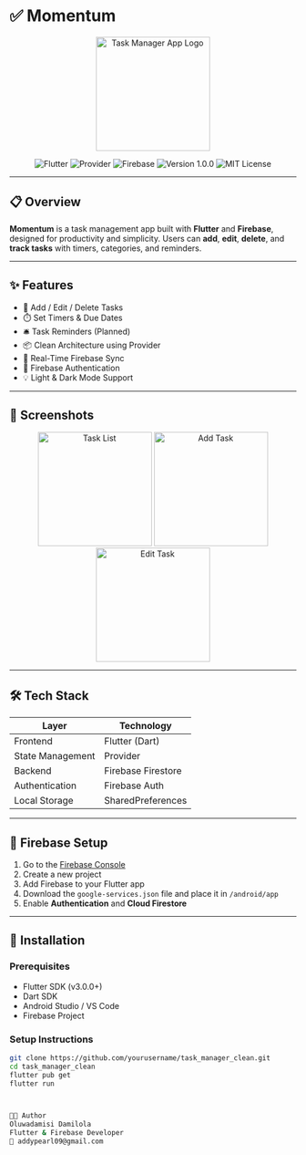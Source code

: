 # ✅ Momentum

<p align="center">
  <img src="assets/logo.png" alt="Task Manager App Logo" width="200"/>
</p>

<p align="center">
  <img src="https://img.shields.io/badge/Built%20with-Flutter-02569B?style=flat-square&logo=flutter" alt="Flutter">
  <img src="https://img.shields.io/badge/State%20Management-Provider-blueviolet?style=flat-square" alt="Provider">
  <img src="https://img.shields.io/badge/Backend-Firebase-orange?style=flat-square&logo=firebase" alt="Firebase">
  <img src="https://img.shields.io/badge/Version-1.0.0-blue?style=flat-square" alt="Version 1.0.0">
  <img src="https://img.shields.io/badge/License-MIT-green?style=flat-square" alt="MIT License">
</p>

---

## 📋 Overview

**Momentum** is a task management app built with **Flutter** and **Firebase**, designed for productivity and simplicity. Users can **add**, **edit**, **delete**, and **track tasks** with timers, categories, and reminders.

---

## ✨ Features

- 📝 Add / Edit / Delete Tasks
- ⏱️ Set Timers & Due Dates
- 🛎️ Task Reminders (Planned)
- 📦 Clean Architecture using Provider
- 🔄 Real-Time Firebase Sync
- 🔐 Firebase Authentication
- 💡 Light & Dark Mode Support

---

## 📸 Screenshots

<p align="center">
  <img src="screenshots/task_list.png" width="200" alt="Task List"/>
  <img src="screenshots/add_task.png" width="200" alt="Add Task"/>
  <img src="screenshots/edit_task.png" width="200" alt="Edit Task"/>
</p>

---

## 🛠️ Tech Stack

| Layer           | Technology         |
|------------------|--------------------|
| Frontend         | Flutter (Dart)     |
| State Management | Provider           |
| Backend          | Firebase Firestore |
| Authentication   | Firebase Auth      |
| Local Storage    | SharedPreferences  |

---

## 🔧 Firebase Setup

1. Go to the [Firebase Console](https://console.firebase.google.com)
2. Create a new project
3. Add Firebase to your Flutter app
4. Download the `google-services.json` file and place it in `/android/app`
5. Enable **Authentication** and **Cloud Firestore**

---

## 🚀 Installation

### Prerequisites

- Flutter SDK (v3.0.0+)
- Dart SDK
- Android Studio / VS Code
- Firebase Project

### Setup Instructions

```bash
git clone https://github.com/yourusername/task_manager_clean.git
cd task_manager_clean
flutter pub get
flutter run



🧑‍💻 Author
Oluwadamisi Damilola
Flutter & Firebase Developer
📧 addypearl09@gmail.com

